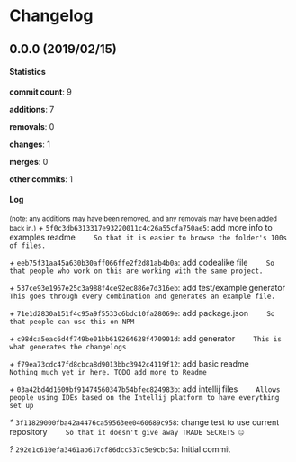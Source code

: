 # Changelog
## 0.0.0 (2019/02/15)
#### Statistics
**commit count**: 9

**additions**: 7

**removals**: 0

**changes**: 1

**merges**: 0

**other commits**: 1

#### Log
<small>(note: any additions may have been removed, and any removals may have been added back in.)</small>
*+* `5f0c3db6313317e93220011c4c26a55cfa750ae5`: add more info to examples readme
`    So that it is easier to browse the folder's 100s of files.`

*+* `eeb75f31aa45a630b30aff066ffe2f2d81ab4b0a`: add codealike file
`    So that people who work on this are working with the same project.`

*+* `537ce93e1967e25c3a988f4ce92ec886e7d316eb`: add test/example generator
`    This goes through every combination and generates an example file.`

*+* `71e1d2830a151f4c95a9f5533c6bdc10fa28069e`: add package.json
`    So that people can use this on NPM`

*+* `c98dca5eac6d4f749be01bb619264628f470901d`: add generator
`    This is what generates the changelogs`

*+* `f79ea73cdc47fd8cbca8d9013bbc3942c4119f12`: add basic readme
`    Nothing much yet in here. TODO add more to Readme`

*+* `03a42bd4d1609bf91474560347b54bfec824983b`: add intellij files
`    Allows people using IDEs based on the Intellij platform to have everything set up`

*\** `3f11829000fba42a4476ca59563ee0460689c958`: change test to use current repository
`    So that it doesn't give away TRADE SECRETS 🤐`

*?* `292e1c610efa3461ab617cf86dcc537c5e9cbc5a`: Initial commit

